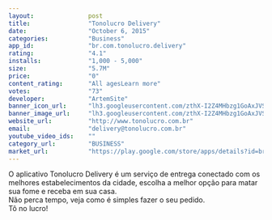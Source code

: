 ```yaml
---
layout:               post
title:                "Tonolucro Delivery"
date:                 "October 6, 2015"
categories:           "Business"
app_id:               "br.com.tonolucro.delivery"
rating:               "4.1"
installs:             "1,000 - 5,000"
size:                 "5.7M"
price:                "0"
content_rating:       "All agesLearn more"
votes:                "73"
developer:            "ArtemSite"
banner_icon_url:      "lh3.googleusercontent.com/zthX-I2Z4MHbzg1GoAxJVSSSVH-beli-CJLnp2zvvq4rOcOBstxKHQz4dOjXYwVcKg=w300"
banner_image_url:     "lh3.googleusercontent.com/zthX-I2Z4MHbzg1GoAxJVSSSVH-beli-CJLnp2zvvq4rOcOBstxKHQz4dOjXYwVcKg=w300"
website_url:          "http://www.tonolucro.com.br"
email:                "delivery@tonolucro.com.br"
youtube_video_ids:    ""
category_url:         "BUSINESS"
market_url:           "https://play.google.com/store/apps/details?id=br.com.tonolucro.delivery&hl=en"
---
```

<div jsname="C4s9Ed">O aplicativo Tonolucro Delivery é um serviço de entrega conectado com os melhores estabelecimentos da cidade, escolha a melhor opção para matar sua fome e receba em sua casa.<br>Não perca tempo, veja como é simples fazer o seu pedido.<br>Tô no lucro!</div> <div jsname="WJz9Hc" style="display:none">The Tonolucro Delivery application is a delivery service connected with the best establishments in the city, choose the best option to kill your hunger and receive in your home.<br>Do not waste time, see how simple it is to make your request.<br>'m In profit!</div> <div class="show-more-end" jsaction="click:vhaaFf"></div>
